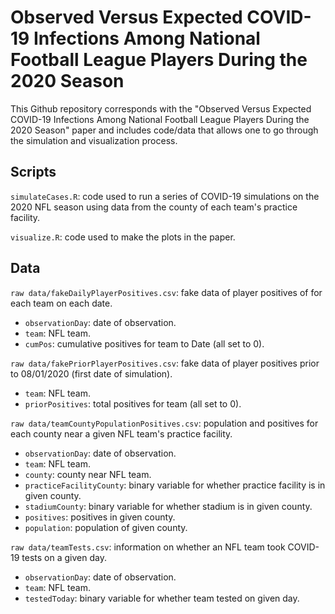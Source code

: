 # Observed Versus Expected COVID-19 Infections Among National Football League Players During the 2020 Season

This Github repository corresponds with the "Observed Versus Expected COVID-19 Infections Among National Football League Players During the 2020 Season" paper and includes code/data that allows one to go through the simulation and visualization process.

## Scripts

`simulateCases.R`: code used to run a series of COVID-19 simulations on the 2020 NFL season using data from the county of each team's practice facility.

`visualize.R`: code used to make the plots in the paper. 

## Data

`raw data/fakeDailyPlayerPositives.csv`: fake data of player positives of for each team on each date.
- `observationDay`: date of observation.
- `team`: NFL team.
- `cumPos`: cumulative positives for team to Date (all set to 0).

`raw data/fakePriorPlayerPositives.csv`: fake data of player positives prior to 08/01/2020 (first date of simulation).
- `team`: NFL team.
- `priorPositives`: total positives for team (all set to 0).

`raw data/teamCountyPopulationPositives.csv`: population and positives for each county near a given NFL team's practice facility.
- `observationDay`: date of observation.
- `team`: NFL team.
- `county`: county near NFL team.
- `practiceFacilityCounty`: binary variable for whether practice facility is in given county.
- `stadiumCounty`: binary variable for whether stadium is in given county.
- `positives`: positives in given county.
- `population`: population of given county.

`raw data/teamTests.csv`: information on whether an NFL team took COVID-19 tests on a given day.
- `observationDay`: date of observation.
- `team`: NFL team.
- `testedToday`: binary variable for whether team tested on given day.
